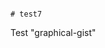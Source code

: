                                                                                                                                                                                                                                                                                                                                                                                                                                                                                                                                                                               # test7
Test "graphical-gist"